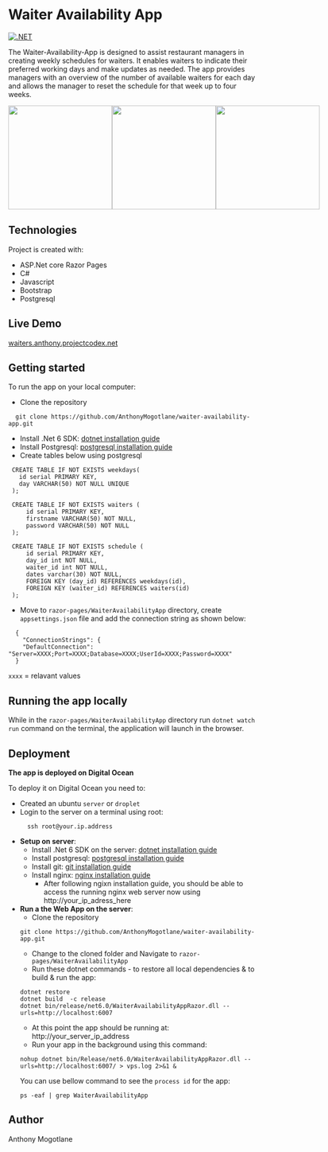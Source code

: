 # Waiter Availability App
[![.NET](https://github.com/AnthonyMogotlane/waiter-availability-app/actions/workflows/dotnet.yml/badge.svg)](https://github.com/AnthonyMogotlane/waiter-availability-app/actions/workflows/dotnet.yml)

The Waiter-Availability-App is designed to assist restaurant managers in creating weekly schedules for waiters. It enables waiters to indicate their preferred working days and make updates as needed. The app provides managers with an overview of the number of available waiters for each day and allows the manager to reset the schedule for that week up to four weeks.

<div style="display: flex;">
<img width="209" src="https://firebasestorage.googleapis.com/v0/b/anthonymogotlane.appspot.com/o/waiters-screen-1.png?alt=media&token=32424004-2249-48cc-9b8f-dfa6ad38d033" />

<img width="209" src="https://firebasestorage.googleapis.com/v0/b/anthonymogotlane.appspot.com/o/waiters-screen-2.png?alt=media&token=32424004-2249-48cc-9b8f-dfa6ad38d033" />

<img width="209" src="https://firebasestorage.googleapis.com/v0/b/anthonymogotlane.appspot.com/o/waiters-screen-3.png?alt=media&token=32424004-2249-48cc-9b8f-dfa6ad38d033" />
 </div>

## Technologies
Project is created with: 
* ASP.Net core Razor Pages
* C#
* Javascript
* Bootstrap
* Postgresql

## Live Demo
[waiters.anthony.projectcodex.net](http://waiters.anthony.projectcodex.net/)

## Getting started
To run the app on your local computer:
  * Clone the repository
  ```
    git clone https://github.com/AnthonyMogotlane/waiter-availability-app.git
  ```
  * Install .Net 6 SDK: 
  [dotnet installation guide](https://learn.microsoft.com/en-us/samples/browse/)
  * Install Postgresql: 
  [postgresql installation guide](https://www.digitalocean.com/community/tutorials/how-to-install-postgresql-on-ubuntu-20-04-quickstart)
  * Create tables below using postgresql
  ```
   CREATE TABLE IF NOT EXISTS weekdays(
     id serial PRIMARY KEY,
     day VARCHAR(50) NOT NULL UNIQUE
   );

   CREATE TABLE IF NOT EXISTS waiters (
       id serial PRIMARY KEY,
       firstname VARCHAR(50) NOT NULL,
       password VARCHAR(50) NOT NULL
   );

   CREATE TABLE IF NOT EXISTS schedule (
       id serial PRIMARY KEY,
       day_id int NOT NULL,
       waiter_id int NOT NULL,
       dates varchar(30) NOT NULL,
       FOREIGN KEY (day_id) REFERENCES weekdays(id),
       FOREIGN KEY (waiter_id) REFERENCES waiters(id)
   );
  ```
  
  * Move to `razor-pages/WaiterAvailabilityApp` directory, create `appsettings.json` file and add the connection string as shown below:
  ```
    {
      "ConnectionStrings": {
      "DefaultConnection": "Server=XXXX;Port=XXXX;Database=XXXX;UserId=XXXX;Password=XXXX"
    }
  ```
  `xxxx` = relavant values
  
  ## Running the app locally
  While in the `razor-pages/WaiterAvailabilityApp` directory run `dotnet watch run` command on the terminal, the application will launch in the browser.
  
  ## Deployment
  **The app is deployed on Digital Ocean**
  
  To deploy it on Digital Ocean you need to:
  * Created an ubuntu `server` or `droplet`
  * Login to the server on a terminal using root:
    ```
      ssh root@your.ip.address
    ```
  * **Setup on server**:
    * Install .Net 6 SDK on the server: [dotnet installation guide](https://learn.microsoft.com/en-us/samples/browse/)
    * Install postgresql: [postgresql installation guide](https://www.digitalocean.com/community/tutorials/how-to-install-postgresql-on-ubuntu-20-04-quickstart)
    * Install git: [git installation guide](https://www.digitalocean.com/community/tutorials/how-to-install-git-on-ubuntu-20-04)
    * Install nginx: [nginx installation guide](https://www.digitalocean.com/community/tutorials/how-to-install-nginx-on-ubuntu-20-04)
      - After following ngixn installation guide, you should be able to access the running nginx web server now using http://your_ip_adress_here
  * **Run a the Web App on the server**:
     * Clone the repository
     ```
     git clone https://github.com/AnthonyMogotlane/waiter-availability-app.git
     ```
     * Change to the cloned folder and Navigate to `razor-pages/WaiterAvailabilityApp`
     * Run these dotnet commands - to restore all local dependencies & to build & run the app:
     ```
     dotnet restore
     dotnet build  -c release
     dotnet bin/release/net6.0/WaiterAvailabilityAppRazor.dll --urls=http://localhost:6007
     ```
     * At this point the app should be running at: http://your_server_ip_address
     * Run your app in the background using this command:
     ```
     nohup dotnet bin/Release/net6.0/WaiterAvailabilityAppRazor.dll --urls=http://localhost:6007/ > vps.log 2>&1 &
     ```
     You can use bellow command to see the `process id` for the app:
     ```
     ps -eaf | grep WaiterAvailabilityApp
     ```
  ## Author
  Anthony Mogotlane
   
  
